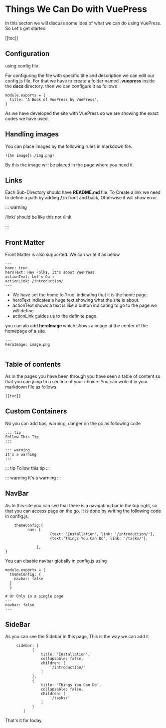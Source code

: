 
# Things We Can Do with VuePress
In this secton we will discuss some idea of what we can do using VuePress. So Let's get started

[[toc]]
## Configuration
using config file

For configuring the file with specific title and description we can edit our config.js file. For that we have to create a folder named <strong>.vuepress</strong> inside the <strong> docs </strong> directory.
then we can configure it as follows
```
module.exports = {
  title: 'A Book of VuePress by VuePress',
}
```
As we have developed the site with VuePress so we are showing the exact codes we have used.

## Handling images
You can place images by the following rules in markdown file.
```
![An image](./img.png)
```
By this the image will be placed in the page where you need it.

## Links
Each Sub-Directory should have <strong> README.md </strong> file. To Create a link we need to define a path by adding <strong>/</strong>
in front and back, Otherwise it will show error.

::: warning

/link/ should be like this not /link

:::

## Front Matter
Front Matter is also supported. We can write it as below
```
---
home: true
heroText: Hey Folks, It's about VuePress
actionText: Let's Go →
actionLink: /introduction/
---
```
<div>
<ul>
<li>We have set the home to 'true' indicating that it is the home page. </li>
<li>heroText indicates a huge text showing what the site is about.</li>
<li>actionText shows a text is like a button indicating to go to the page we will define.</li>
<li>actionLink guides us to the definite page. </li>
</ul>
</div>

you can alo add <strong> heroImage </strong> which shows a image at the center of the homepage of a site.
```
---
heroImage: image.png
---
```
## Table of contents
As in the pages you have been through you have seen a table of content so that you can jump to a section of your choice. You can write it in your markdown file as follows
```
[[toc]]
```
## Custom Containers
No you can add tips, warning, danger on the go as following code

```
::: tip
Follow This Tip
:::
```
```
::: warning
It's a warning
:::
```

::: tip
Follow this tip
:::

::: warning
It's a warning
:::
## NavBar
As In this site you can see that there is a navigating bar in the top right, so that you can access page on the go. It is done by writing the following code in config.js. <br>


```
    themeConfig:{
          nav: [
                    {text: 'Installation', link: '/introduction/'},
                    {text:'Things You Can Do', link: '/tasks/'},

              ],
}
```

You can disable navbar globally in config.js using



```
module.exports = {
  themeConfig: {
    navbar: false
  }
  }

# Or Only in a single page
---
navbar: false
---
```

## SideBar

As you can see the Sidebar in this page, This is the way we can add it

```
     sidebar: [
            {
                title: 'Installation',
                collapsable: false,
                children: [
                    '/introduction/'
                ]
            },
            {
                title: 'Things You Can Do',
                collapsable: false,
                children: [
                    '/tasks/'
                ]
            }
        ]
```

That's it for today.






